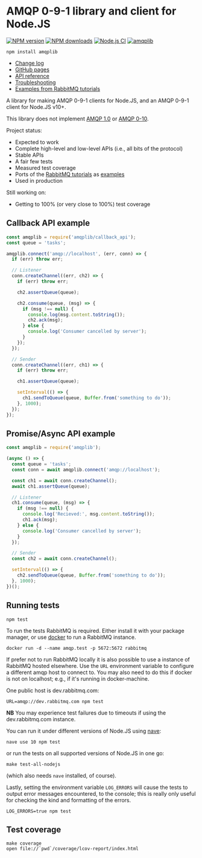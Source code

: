 # AMQP 0-9-1 library and client for Node.JS

[![NPM version](https://img.shields.io/npm/v/amqplib.svg?style=flat-square)](https://www.npmjs.com/package/amqplib)
[![NPM downloads](https://img.shields.io/npm/dm/amqplib.svg?style=flat-square)](https://www.npmjs.com/package/amqplib)
[![Node.js CI](https://github.com/amqp-node/amqplib/workflows/Node.js%20CI/badge.svg)](https://github.com/amqp-node/amqplib/actions?query=workflow%3A%22Node.js+CI%22)
[![amqplib](https://snyk.io/advisor/npm-package/amqplib/badge.svg)](https://snyk.io/advisor/npm-package/amqplib)

    npm install amqplib

 * [Change log][changelog]
 * [GitHub pages][gh-pages]
 * [API reference][gh-pages-apiref]
 * [Troubleshooting][gh-pages-trouble]
 * [Examples from RabbitMQ tutorials][tutes]


A library for making AMQP 0-9-1 clients for Node.JS, and an AMQP 0-9-1 client for Node.JS v10+.

This library does not implement [AMQP
1.0](https://github.com/squaremo/amqp.node/issues/63) or [AMQP
0-10](https://github.com/squaremo/amqp.node/issues/94).

Project status:

 - Expected to work
 - Complete high-level and low-level APIs (i.e., all bits of the protocol)
 - Stable APIs
 - A fair few tests
 - Measured test coverage
 - Ports of the [RabbitMQ tutorials][rabbitmq-tutes] as [examples][tutes]
 - Used in production

Still working on:

 - Getting to 100% (or very close to 100%) test coverage

## Callback API example

```javascript
const amqplib = require('amqplib/callback_api');
const queue = 'tasks';

amqplib.connect('amqp://localhost', (err, conn) => {
  if (err) throw err;

  // Listener
  conn.createChannel((err, ch2) => {
    if (err) throw err;

    ch2.assertQueue(queue);

    ch2.consume(queue, (msg) => {
      if (msg !== null) {
        console.log(msg.content.toString());
        ch2.ack(msg);
      } else {
        console.log('Consumer cancelled by server');
      }
    });
  });

  // Sender
  conn.createChannel((err, ch1) => {
    if (err) throw err;

    ch1.assertQueue(queue);

    setInterval(() => {
      ch1.sendToQueue(queue, Buffer.from('something to do'));
    }, 1000);
  });
});
```

## Promise/Async API example

```javascript
const amqplib = require('amqplib');

(async () => {
  const queue = 'tasks';
  const conn = await amqplib.connect('amqp://localhost');

  const ch1 = await conn.createChannel();
  await ch1.assertQueue(queue);

  // Listener
  ch1.consume(queue, (msg) => {
    if (msg !== null) {
      console.log('Recieved:', msg.content.toString());
      ch1.ack(msg);
    } else {
      console.log('Consumer cancelled by server');
    }
  });

  // Sender
  const ch2 = await conn.createChannel();

  setInterval(() => {
    ch2.sendToQueue(queue, Buffer.from('something to do'));
  }, 1000);
})();

```

## Running tests

    npm test

To run the tests RabbitMQ is required. Either install it with your package
manager, or use [docker][] to run a RabbitMQ instance.

    docker run -d --name amqp.test -p 5672:5672 rabbitmq

If prefer not to run RabbitMQ locally it is also possible to use a
instance of RabbitMQ hosted elsewhere. Use the `URL` environment
variable to configure a different amqp host to connect to. You may
also need to do this if docker is not on localhost; e.g., if it's
running in docker-machine.

One public host is dev.rabbitmq.com:

    URL=amqp://dev.rabbitmq.com npm test

**NB** You may experience test failures due to timeouts if using the
dev.rabbitmq.com instance.

You can run it under different versions of Node.JS using [nave][]:

    nave use 10 npm test

or run the tests on all supported versions of Node.JS in one go:

    make test-all-nodejs

(which also needs `nave` installed, of course).

Lastly, setting the environment variable `LOG_ERRORS` will cause the
tests to output error messages encountered, to the console; this is
really only useful for checking the kind and formatting of the errors.

    LOG_ERRORS=true npm test

## Test coverage

    make coverage
    open file://`pwd`/coverage/lcov-report/index.html

[gh-pages]: https://amqp-node.github.io/amqplib/
[gh-pages-apiref]: https://amqp-node.github.io/amqplib/channel_api.html
[gh-pages-trouble]: https://amqp-node.github.io/amqplib/#troubleshooting
[nave]: https://github.com/isaacs/nave
[tutes]: https://github.com/amqp-node/amqplib/tree/main/examples/tutorials
[rabbitmq-tutes]: http://www.rabbitmq.com/getstarted.html
[changelog]: https://github.com/amqp-node/amqplib/blob/main/CHANGELOG.md
[docker]: https://www.docker.com/
